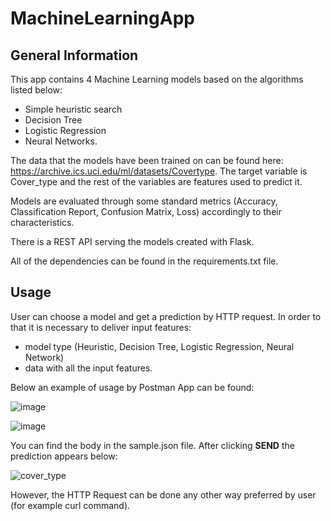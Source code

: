 # MachineLearningApp

## General Information

This app contains 4 Machine Learning models based on the algorithms listed below:
- Simple heuristic search
- Decision Tree
- Logistic Regression
- Neural Networks.

The data that the models have been trained on can be found here: https://archive.ics.uci.edu/ml/datasets/Covertype.
The target variable is Cover_type and the rest of the variables are features used to predict it.

Models are evaluated through some standard metrics (Accuracy, Classification Report, Confusion Matrix, Loss) accordingly to their characteristics.

There is a REST API serving the models created with Flask.

All of the dependencies can be found in the requirements.txt file.

## Usage

User can choose a model and get a prediction by HTTP request. In order to that it is necessary to deliver input features:

- model type (Heuristic, Decision Tree, Logistic Regression, Neural Network)
- data with all the input features.

Below an example of usage by Postman App can be found:

![image](https://user-images.githubusercontent.com/74561797/231743795-115b5989-02fb-4dfd-b4a1-b7226a14f02e.png)

![image](https://user-images.githubusercontent.com/74561797/231743912-1ae27074-4946-40f3-a997-ee9c70a62d96.png)

You can find the body in the sample.json file. After clicking **SEND** the prediction appears below:

![cover_type](https://user-images.githubusercontent.com/74561797/231973879-c10c26ad-5a62-41a4-87a9-04ead8a039dc.png)

However, the HTTP Request can be done any other way preferred by user (for example curl command).

